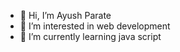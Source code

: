 - 👋 Hi, I’m Ayush Parate
- 👀 I’m interested in web development
- 🌱 I’m currently learning java script


<!---
HYDRAweapon/HYDRAweapon is a ✨ special ✨ repository because its `README.md` (this file) appears on your GitHub profile.
You can click the Preview link to take a look at your changes.
--->
